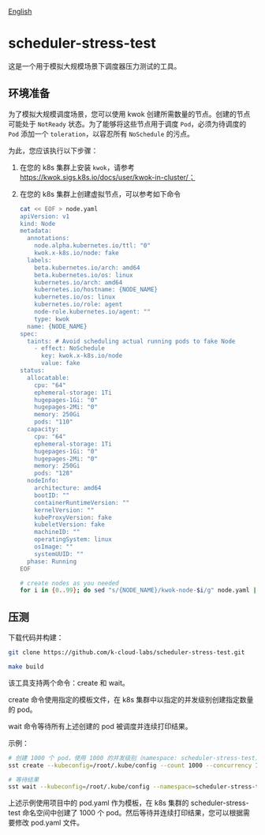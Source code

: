 [English](./README.md)
# scheduler-stress-test
这是一个用于模拟大规模场景下调度器压力测试的工具。

## 环境准备

为了模拟大规模调度场景，您可以使用 kwok 创建所需数量的节点。创建的节点可能处于 `NotReady` 状态。为了能够将这些节点用于调度 `Pod`，必须为待调度的 `Pod` 添加一个 `toleration`，以容忍所有 `NoSchedule` 的污点。

为此，您应该执行以下步骤：

1. 在您的 k8s 集群上安装 `kwok`，请参考 https://kwok.sigs.k8s.io/docs/user/kwok-in-cluster/；

2. 在您的 k8s 集群上创建虚拟节点，可以参考如下命令

   ```bash
   cat << EOF > node.yaml 
   apiVersion: v1
   kind: Node
   metadata:
     annotations:
       node.alpha.kubernetes.io/ttl: "0"
       kwok.x-k8s.io/node: fake
     labels:
       beta.kubernetes.io/arch: amd64
       beta.kubernetes.io/os: linux
       kubernetes.io/arch: amd64
       kubernetes.io/hostname: {NODE_NAME}
       kubernetes.io/os: linux
       kubernetes.io/role: agent
       node-role.kubernetes.io/agent: ""
       type: kwok
     name: {NODE_NAME}
   spec:
     taints: # Avoid scheduling actual running pods to fake Node
       - effect: NoSchedule
         key: kwok.x-k8s.io/node
         value: fake
   status:
     allocatable:
       cpu: "64"
       ephemeral-storage: 1Ti
       hugepages-1Gi: "0"
       hugepages-2Mi: "0"
       memory: 250Gi
       pods: "110"
     capacity:
       cpu: "64"
       ephemeral-storage: 1Ti
       hugepages-1Gi: "0"
       hugepages-2Mi: "0"
       memory: 250Gi
       pods: "128"
     nodeInfo:
       architecture: amd64
       bootID: ""
       containerRuntimeVersion: ""
       kernelVersion: ""
       kubeProxyVersion: fake
       kubeletVersion: fake
       machineID: ""
       operatingSystem: linux
       osImage: ""
       systemUUID: ""
     phase: Running
   EOF
   
   # create nodes as you needed
   for i in {0..99}; do sed "s/{NODE_NAME}/kwok-node-$i/g" node.yaml | kubectl apply -f -; done
   ```

## 压测

下载代码并构建：

```bash
git clone https://github.com/k-cloud-labs/scheduler-stress-test.git 

make build
```

该工具支持两个命令：create 和 wait。

create 命令使用指定的模板文件，在 k8s 集群中以指定的并发级别创建指定数量的 pod。

wait 命令等待所有上述创建的 pod 被调度并连续打印结果。

示例：

```bash
# 创建 1000 个 pod，使用 1000 的并发级别（namespace: scheduler-stress-test）
sst create --kubeconfig=/root/.kube/config --count 1000 --concurrency 1000 --pod-template=pod.yaml

# 等待结果
sst wait --kubeconfig=/root/.kube/config --namespace=scheduler-stress-test
```

上述示例使用项目中的 pod.yaml 作为模板，在 k8s 集群的 scheduler-stress-test 命名空间中创建了 1000 个 pod。然后等待并连续打印结果，您可以根据需要修改 pod.yaml 文件。

